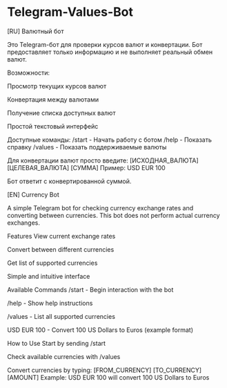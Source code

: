# Telegram-Values-Bot

[RU] Валютный бот

Это Telegram-бот для проверки курсов валют и конвертации. Бот предоставляет только информацию и не выполняет реальный обмен валют.

Возможности:

Просмотр текущих курсов валют

Конвертация между валютами

Получение списка доступных валют

Простой текстовый интерфейс

Доступные команды:
/start - Начать работу с ботом
/help - Показать справку
/values - Показать поддерживаемые валюты

Для конвертации валют просто введите:
[ИСХОДНАЯ_ВАЛЮТА] [ЦЕЛЕВАЯ_ВАЛЮТА] [СУММА]
Пример: USD EUR 100

Бот ответит с конвертированной суммой.


[EN] Currency Bot

A simple Telegram bot for checking currency exchange rates and converting between currencies. This bot does not perform actual currency exchanges.

Features
View current exchange rates

Convert between different currencies

Get list of supported currencies

Simple and intuitive interface

Available Commands
/start - Begin interaction with the bot

/help - Show help instructions

/values - List all supported currencies

USD EUR 100 - Convert 100 US Dollars to Euros (example format)

How to Use
Start by sending /start

Check available currencies with /values

Convert currencies by typing: [FROM_CURRENCY] [TO_CURRENCY] [AMOUNT]
Example: USD EUR 100 will convert 100 US Dollars to Euros
